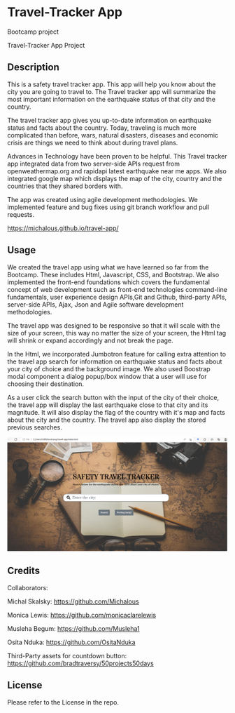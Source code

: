 # Travel-Tracker App
Bootcamp project

Travel-Tracker App Project


## Description

This is a safety travel tracker app. This app will help you know about the city you are going to travel to. The Travel tracker app will summarize the most important information on the earthquake status of that city and the country.

The travel tracker app gives you up-to-date information on earthquake status and facts about the country. Today, traveling is much more complicated than before, wars, natural disasters, diseases and economic crisis are things we need to think about during travel plans.

Advances in Technology have been proven to be helpful. This Travel tracker app integrated data from two server-side APIs request from openweathermap.org and rapidapi latest earthquake near me apps. We also integrated google map which displays the map of the city, country and the countries that they shared borders with.

The app was created using agile development methodologies. We implemented feature and bug fixes using git branch workflow and pull requests.

https://michalous.github.io/travel-app/



## Usage

We created the travel app using what we have learned so far from the Bootcamp. These includes Html, Javascript, CSS, and Bootstrap. We also implemented the front-end foundations which covers the fundamental concept of web development such as front-end technologies command-line fundamentals, user experience design APIs,Git and Github, third-party APIs, server-side APIs, Ajax, Json and Agile software development methodologies. 

The travel app was designed to be responsive so that it will scale with the size of your screen, this way no matter the size of your screen, the Html tag will shrink or expand accordingly and not break the page.   

In the Html, we incorporated Jumbotron feature for calling extra attention to the travel app search for information on earthquake status and facts about your city of choice and the background image. We also used Boostrap modal component a dialog popup/box window that a user will use for choosing their destination.

As a user click the search button with the input of the city of their choice, the travel app will display the last earthquake close to that city and its magnitude. It will also display the flag of the country with it's map and facts about the city and the country. The travel app also display the stored previous searches.





![App Screenshot](./Images/Travel-app.PNG)




## Credits

Collaborators:

Michal Skalsky: https://github.com/Michalous

Monica Lewis: https://github.com/monicaclarelewis 

Musleha Begum: https://github.com/Musleha1

Osita Nduka: https://github.com/OsitaNduka

Third-Party assets for countdown button:  https://github.com/bradtraversy/50projects50days


## License

Please refer to the License in the repo.

